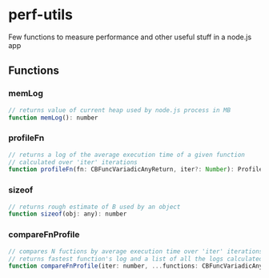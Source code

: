 # perf-utils

Few functions to measure performance and other useful stuff in a node.js app

## Functions

### memLog

```js
// returns value of current heap used by node.js process in MB
function memLog(): number
```

### profileFn

```js
// returns a log of the average execution time of a given function
// calculated over 'iter' iterations
function profileFn(fn: CBFuncVariadicAnyReturn, iter?: Number): ProfileFnLog
```

### sizeof

```js
// returns rough estimate of B used by an object
function sizeof(obj: any): number
```

### compareFnProfile

```js
// compares N fuctions by average execution time over 'iter' iterations
// returns fastest function's log and a list of all the logs calculated
function compareFnProfile(iter: number, ...functions: CBFuncVariadicAnyReturn[]): CompareFnLog;
```

